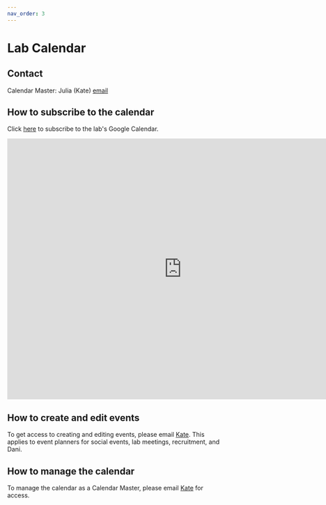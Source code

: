 ```yaml
---
nav_order: 3
---
```

# Lab Calendar

## Contact
Calendar Master: Julia (Kate) [email](mailto:jbryn@seas.upenn.edu)

## How to subscribe to the calendar
Click [here](https://calendar.google.com/calendar/u/0?cid=Z3YxNXZkamxzcmVqdGc4YWxuc3Bqc3I3OGdAZ3JvdXAuY2FsZW5kYXIuZ29vZ2xlLmNvbQ) to subscribe to the lab's Google Calendar.

<iframe src="https://calendar.google.com/calendar/embed?src=gv15vdjlsrejtg8alnspjsr78g%40group.calendar.google.com&ctz=America%2FNew_York" style="border: 0" width="800" height="600" frameborder="0" scrolling="no"></iframe>

## How to create and edit events

To get access to creating and editing events, please email [Kate](mailto:jbryn@seas.upenn.edu). This applies to event planners for social events, lab meetings, recruitment, and Dani.

## How to manage the calendar
To manage the calendar as a Calendar Master, please email [Kate](mailto:jbryn@seas.upenn.edu) for access.
